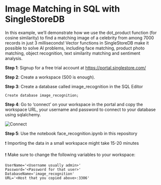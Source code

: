 # **Image Matching in SQL with SingleStoreDB**

In this example, we’ll demonstrate how we use the dot_product function (for cosine similarity) to find a matching image of a celebrity from among 7000 records in just 3 milliseconds! Vector functions in SingleStoreDB make it possible to solve AI problems, including face matching, product photo matching, object recognition, text similarity matching and sentiment analysis.


**Step 1**: Signup for a free trial account at https://portal.singlestore.com/ 

**Step 2**: Create a workspace (S00 is enough).

**Step 3**: Create a database called image_recognition in the SQL Editor

```Create database image_recognition; ```

**Step 4**: Go to ‘connect’ on your workspace in the portal and copy the workspace URL, your username and password to connect to your database using sqlalchemy. 

![Connect](https://user-images.githubusercontent.com/8846480/219804159-9a970958-6beb-4b96-9497-20418dbe6801.png)

**Step 5**: Use the notebook face_recognition.ipynb in this repository

:exclamation: Importing the data in a small workspace might take 15-20 minutes

:exclamation: Make sure to change the following variables to your workspace:

```
UserName='<Username usually admin>'
Password='<Password for that user>'
DatabaseName='image_recognition'
URL='<Host that you copied above>:3306'
```
